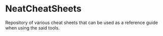 # NeatCheatSheets
Repository of various cheat sheets that can be used as a reference guide when using the said tools. 
